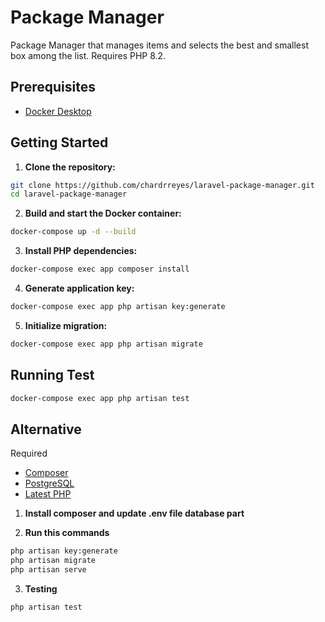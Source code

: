 # Package Manager

Package Manager that manages items and selects the best and smallest box among the list. Requires PHP 8.2.

## Prerequisites

- [Docker Desktop](https://www.docker.com/products/docker-desktop)

## Getting Started

1. **Clone the repository:**
```bash
git clone https://github.com/chardrreyes/laravel-package-manager.git
cd laravel-package-manager
```

2. **Build and start the Docker container:**
```bash
docker-compose up -d --build
```

3. **Install PHP dependencies:**
```bash
docker-compose exec app composer install
```

4. **Generate application key:**
```bash
docker-compose exec app php artisan key:generate
```
    
5. **Initialize migration:**
```bash
docker-compose exec app php artisan migrate
```
## Running Test
```bash
docker-compose exec app php artisan test
```

## Alternative
Required
- [Composer](https://getcomposer.org/download/)
- [PostgreSQL](https://www.postgresql.org/download/windows/)
- [Latest PHP](https://www.php.net/)

1. **Install composer and update .env file database part**

2. **Run this commands**
```bash
php artisan key:generate
php artisan migrate
php artisan serve
```

3. **Testing**
```bash
php artisan test
```



